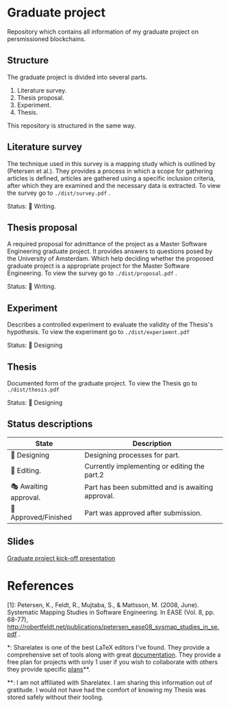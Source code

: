 # Graduate project
Repository which contains all information of my graduate project on persmissioned blockchains. 

## Structure
The graduate project is divided into several parts.

1. Literature survey.
2. Thesis proposal.
3. Experiment.
4. Thesis.

This repository is structured in the same way.

## Literature survey
The technique used in this survey is a mapping study which is outlined by (Petersen et al.).  They provides a process in which a scope  for gathering articles is defined, articles are gathered using a specific inclusion criteria, after which they are examined and the necessary data is extracted.
To view the survey go to `./dist/survey.pdf` .

Status: :pencil: Writing.

## Thesis proposal
A required proposal for admittance of the project as a Master Software Engineering graduate project. It provides answers to questions posed by the University of Amsterdam. Which help deciding whether the proposed graduate project is a appropriate project for the Master Software Engineering.
To view the survey go to `./dist/proposal.pdf` .

Status: :pencil: Writing.

## Experiment
Describes a controlled experiment to evaluate the validity of the Thesis's hypothesis.
To view the experiment go to `./dist/experiemnt.pdf`

Status: :triangular_ruler: Designing 

## Thesis
Documented form of the graduate project.
To view the Thesis go to `./dist/thesis.pdf`

Status: :triangular_ruler: Designing 

## Status descriptions

State | Description
------------ | -------------
:triangular_ruler: Designing | Designing processes for part.
:pencil: Editing. | Currently implementing or editing the part.2
:performing_arts: Awaiting approval. | Part has been submitted and is awaiting approval.
:checkered_flag: Approved/Finished | Part was approved after submission.

## Slides
[Graduate project kick-off presentation](https://docs.google.com/presentation/d/1B57ISnp1vKv3FcQpg1sXjtzGcSVKHE9A89T919pifn0/edit#slide=id.p)

# References
[1]: Petersen, K., Feldt, R., Mujtaba, S., & Mattsson, M. (2008, June). Systematic Mapping Studies in Software Engineering. In EASE (Vol. 8, pp. 68-77), http://robertfeldt.net/publications/petersen_ease08_sysmap_studies_in_se.pdf .

*: Sharelatex is one of the best LaTeX editors I've found. They provide a comprehensive set of tools along with great [documentation](https://www.sharelatex.com/learn). They provide a free plan for projects with only 1 user if you wish to collaborate with others they provide specific [plans](https://www.sharelatex.com/user/subscription/plans)**.

**: I am not affiliated with Sharelatex. I am sharing this information out of gratitude. I would not have had the comfort of knowing my Thesis was stored safely without their tooling.
